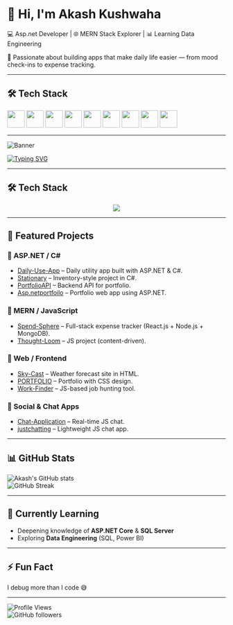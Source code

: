 # 👋 Hi, I'm Akash Kushwaha  

💻 Asp.net Developer | 🌐 MERN Stack Explorer | 📊 Learning Data Engineering  

🚀 Passionate about building apps that make daily life easier — from mood check-ins to expense tracking.  

---

## 🛠️ Tech Stack  

<p>
  <img src="https://cdn.jsdelivr.net/gh/devicons/devicon/icons/csharp/csharp-original.svg" width="40"/>
  <img src="https://cdn.jsdelivr.net/gh/devicons/devicon/icons/dot-net/dot-net-original.svg" width="40"/>
  <img src="https://cdn.jsdelivr.net/gh/devicons/devicon/icons/javascript/javascript-original.svg" width="40"/>
  <img src="https://cdn.jsdelivr.net/gh/devicons/devicon/icons/react/react-original.svg" width="40"/>
  <img src="https://cdn.jsdelivr.net/gh/devicons/devicon/icons/nodejs/nodejs-original.svg" width="40"/>
  <img src="https://cdn.jsdelivr.net/gh/devicons/devicon/icons/mongodb/mongodb-original.svg" width="40"/>
  <img src="https://cdn.jsdelivr.net/gh/devicons/devicon/icons/sqlite/sqlite-original.svg" width="40"/>
  <img src="https://cdn.jsdelivr.net/gh/devicons/devicon/icons/git/git-original.svg" width="40"/>
  <img src="https://cdn.jsdelivr.net/gh/devicons/devicon/icons/github/github-original.svg" width="40"/>
</p>

---

![Banner](https://capsule-render.vercel.app/api?type=waving&color=0:0f0c29,100:302b63,200:24243e&height=200&section=header&text=Akash%20Kushwaha&fontSize=50&fontColor=ffffff)

[![Typing SVG](https://readme-typing-svg.herokuapp.com?font=Fira+Code&pause=1000&color=00F709&center=true&vCenter=true&width=500&lines=Hi+%F0%9F%91%8B+I'm+Akash+Kushwaha;Asp.Net+Developer;MERN+Stack+Explorer;SQL+%26+Data+Engineering+Learner)](https://git.io/typing-svg)

---

## 🛠️ Tech Stack  

<p align="center">
  <img src="https://skillicons.dev/icons?i=c,cpp,cs,dotnet,js,react,nodejs,express,mongodb,sql,git,github,vscode" />
</p>

---

## 🚀 Featured Projects  

### 🔹 ASP.NET / C#  
- [Daily-Use-App](https://github.com/akashkus121/Daily-Use-App) – Daily utility app built with ASP.NET & C#.  
- [Stationary](https://github.com/akashkus121/Stationary) – Inventory-style project in C#.  
- [PortfolioAPI](https://github.com/akashkus121/PortfolioAPI) – Backend API for portfolio.  
- [Asp.netportfoilo](https://github.com/akashkus121/Asp.netportfoilo) – Portfolio web app using ASP.NET.  

### 🔹 MERN / JavaScript  
- [Spend-Sphere](https://github.com/akashkus121/Spend-Sphere) – Full-stack expense tracker (React.js + Node.js + MongoDB).  
- [Thought-Loom](https://github.com/akashkus121/Thought-Loom) – JS project (content-driven).  

### 🔹 Web / Frontend  
- [Sky-Cast](https://github.com/akashkus121/Sky-Cast-) – Weather forecast site in HTML.  
- [PORTFOLIO](https://github.com/akashkus121/PORTFOLIO) – Portfolio with CSS design.  
- [Work-Finder](https://github.com/akashkus121/Work-Finder) – JS-based job hunting tool.  

### 🔹 Social & Chat Apps  
- [Chat-Application](https://github.com/akashkus121/Chat-Application) – Real-time JS chat.  
- [justchatting](https://github.com/akashkus121/justchatting) – Lightweight JS chat app.  

---

## 📊 GitHub Stats  

![Akash's GitHub stats](https://github-readme-stats.vercel.app/api?username=akashkus121&show_icons=true&theme=tokyonight)  
![GitHub Streak](https://streak-stats.demolab.com?user=akashkus121&theme=tokyonight)  

---

## 🌱 Currently Learning  
- Deepening knowledge of **ASP.NET Core** & **SQL Server**  
- Exploring **Data Engineering** (SQL, Power BI)  

---

## ⚡ Fun Fact  
I debug more than I code 😅  

---

![Profile Views](https://komarev.com/ghpvc/?username=akashkus121&color=blue)  
![GitHub followers](https://img.shields.io/github/followers/akashkus121?label=Followers&style=social)  
 
